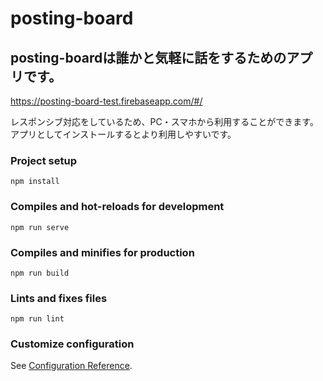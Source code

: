 # posting-board

## posting-boardは誰かと気軽に話をするためのアプリです。
https://posting-board-test.firebaseapp.com/#/

レスポンシブ対応をしているため、PC・スマホから利用することができます。
アプリとしてインストールするとより利用しやすいです。


### Project setup
```
npm install
```

### Compiles and hot-reloads for development
```
npm run serve
```

### Compiles and minifies for production
```
npm run build
```

### Lints and fixes files
```
npm run lint
```

### Customize configuration
See [Configuration Reference](https://cli.vuejs.org/config/).
